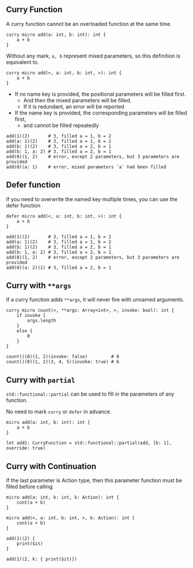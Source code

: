 ## Curry Function

A curry function cannot be an overloaded function at the same time.

```vk
curry micro add(a: int, b: int): int {
    a + b
}
```

Without any mark, `a, b` represent mixed parameters, so this definition is equivalent to.

```vk
curry micro add(<, a: int, b: int, >): int {
    a + b
}
```

- If no name key is provided, the positional parameters will be filled first.
  - And then the mixed parameters will be filled.
  - If it is redundant, an error will be reported
- If the name key is provided, the corresponding parameters will be filled first,
  - and cannot be filled repeatedly

```vk
add(1)(2)       # 3, filled a = 1, b = 2
add(a: 1)(2)    # 3, filled a = 1, b = 2
add(b: 1)(2)    # 3, filled a = 2, b = 1
add(b: 1, a: 2) # 3, filled a = 2, b = 1
add(0)(1, 2)    # error, except 2 parameters, but 3 parameters are provided
add(0)(a: 1)    # error, mixed parameters `a` had been filled
```

## Defer function

If you need to overwrite the named key multiple times, you can use the defer function

```vk
defer micro add(<, a: int, b: int, >): int {
    a + b
}
```



```vk
add(1)(2)       # 3, filled a = 1, b = 2
add(a: 1)(2)    # 3, filled a = 1, b = 2
add(b: 1)(2)    # 3, filled a = 2, b = 1
add(b: 1, a: 2) # 3, filled a = 2, b = 1
add(0)(1, 2)    # error, except 2 parameters, but 3 parameters are provided
add(0)(a: 2)(1) # 3, filled a = 2, b = 1
```


## Curry with `**args`

If a curry function adds `**args`, it will never fire with unnamed arguments.

```vk
curry micro count(<, **args: Array<int>, >, invoke: bool): int {
    if invoke {
        args.length
    }
    else {
        0
    }
}
```

```vk
count()(0)(1, 2)(invoke: false)         # 0
count()(0)(1, 2)(3, 4, 5)(invoke: true) # 6
```



## Curry with `partial`

`std::functional::partial` can be used to fill in the parameters of any function.

No need to mark `curry` or `defer` in advance.

```vk
micro add(a: int, b: int): int {
    a + b
}

let add1: CurryFunction = std::functional::partial(add, [b: 1], override: true)
```



## Curry with Continuation

If the last parameter is Action type, then this parameter function must be filled before calling.

```vk
micro add(a: int, b: int, k: Action): int {
    cont(a + b)
}
```


```vk
micro add(<, a: int, b: int, >, k: Action): int {
    cont(a + b)
}
```


```vk
add(1)(2) {
    print($it)
}

add(1)(2, k: { print($it)})
```



